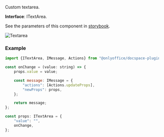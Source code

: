 Custom textarea.

**Interface**: ITextArea.

See the parameters of this component in [storybook](https://storybook.onlyoffice.io/?path=/docs/components-textarea--docs).

![Textarea](/assets/images/docspace/textarea.png)


### Example

``` javascript
import {ITextArea, IMessage, Actions} from "@onlyoffice/docspace-plugin-sdk";

const onChange = (value: string) => {
    props.value = value;

    const message: IMessage = {
        "actions": [Actions.updateProps],
        "newProps": props,
    };

    return message;
};

const props: ITextArea = {
    "value": "",
    onChange,
};
```
